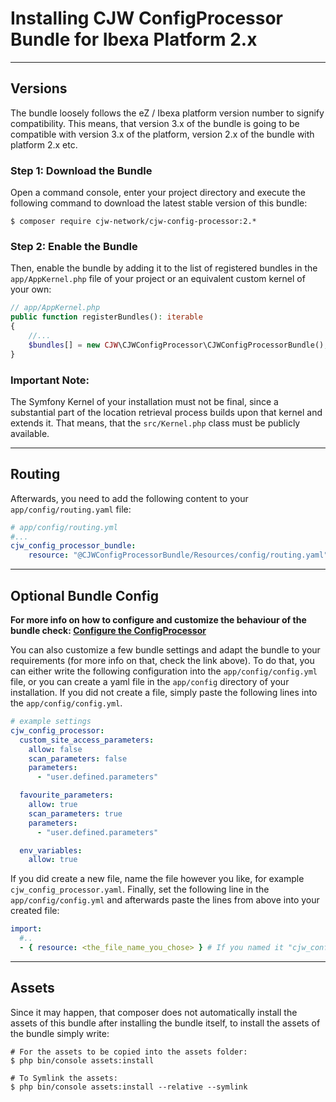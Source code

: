 # Installing CJW ConfigProcessor Bundle for Ibexa Platform 2.x

-----
## Versions

The bundle loosely follows the eZ / Ibexa platform version number to signify
compatibility. This means, that version 3.x of the bundle is going to be compatible
with version 3.x of the platform, version 2.x of the bundle with platform 2.x etc.

### Step 1: Download the Bundle

Open a command console, enter your project directory and execute the
following command to download the latest stable version of this bundle:

```console
$ composer require cjw-network/cjw-config-processor:2.*
```

### Step 2: Enable the Bundle

Then, enable the bundle by adding it to the list of registered bundles
in the `app/AppKernel.php` file of your project or an equivalent custom kernel
of your own:

```php
// app/AppKernel.php
public function registerBundles(): iterable
{
    //...
    $bundles[] = new CJW\CJWConfigProcessor\CJWConfigProcessorBundle();
}
```

### Important Note:

The Symfony Kernel of your installation must not be final, since a substantial part of the
location retrieval process builds upon that kernel and extends it. That means, that the `src/Kernel.php`
class must be publicly available.

-----
## Routing

Afterwards, you need to add the following content to your `app/config/routing.yaml` file:

```yaml
# app/config/routing.yml
#...
cjw_config_processor_bundle:
    resource: "@CJWConfigProcessorBundle/Resources/config/routing.yaml"
```

-----
## Optional Bundle Config

**For more info on how to configure and customize the behaviour of the bundle check:
[Configure the ConfigProcessor](../help/bundle_configuration.en.md)**

You can also customize a few bundle settings and adapt the bundle to your requirements (for more info on that, check the link above).
To do that, you can either write the following configuration into the `app/config/config.yml`
file, or you can create a yaml file in the `app/config` directory of your installation.
If you did not create a file, simply paste the following lines into the `app/config/config.yml`.

```yaml
# example settings
cjw_config_processor:
  custom_site_access_parameters:
    allow: false
    scan_parameters: false
    parameters:
      - "user.defined.parameters"

  favourite_parameters:
    allow: true
    scan_parameters: true
    parameters:
      - "user.defined.parameters"

  env_variables:
    allow: true
```

If you did create a new file, name the file however you like, for example `cjw_config_processor.yaml`.
Finally, set the following line in the `app/config/config.yml` and afterwards paste the lines from above into your created file:

```yaml
import:
  #..
  - { resource: <the_file_name_you_chose> } # If you named it "cjw_config_processor.yaml", then write that name there
```

-----
## Assets

Since it may happen, that composer does not automatically install the assets of this bundle after
installing the bundle itself, to install the assets of the bundle simply write:

```shell
# For the assets to be copied into the assets folder:
$ php bin/console assets:install

# To Symlink the assets:
$ php bin/console assets:install --relative --symlink
```
